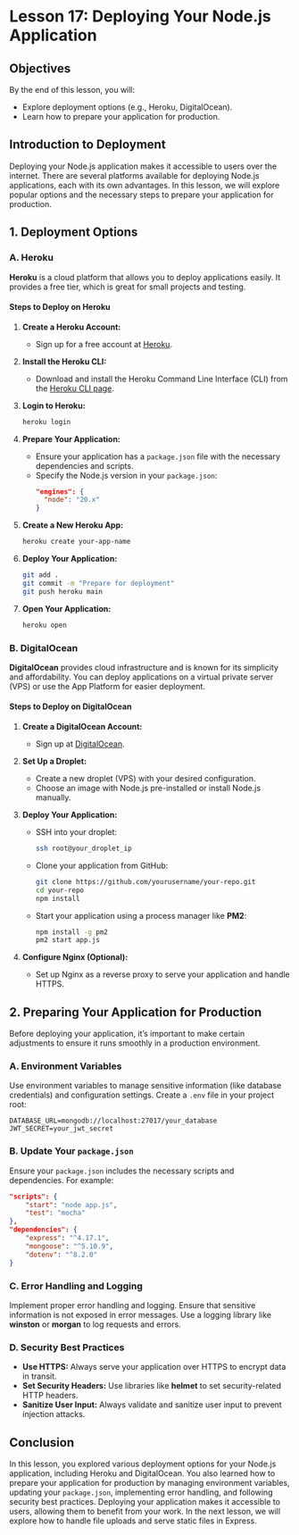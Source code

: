 # Lesson 17: Deploying Your Node.js Application

## Objectives
By the end of this lesson, you will:
- Explore deployment options (e.g., Heroku, DigitalOcean).
- Learn how to prepare your application for production.

## Introduction to Deployment

Deploying your Node.js application makes it accessible to users over the internet. There are several platforms available for deploying Node.js applications, each with its own advantages. In this lesson, we will explore popular options and the necessary steps to prepare your application for production.

## 1. Deployment Options

### A. Heroku

**Heroku** is a cloud platform that allows you to deploy applications easily. It provides a free tier, which is great for small projects and testing.

#### Steps to Deploy on Heroku

1. **Create a Heroku Account:**
   - Sign up for a free account at [Heroku](https://www.heroku.com).

2. **Install the Heroku CLI:**
   - Download and install the Heroku Command Line Interface (CLI) from the [Heroku CLI page](https://devcenter.heroku.com/articles/heroku-cli).

3. **Login to Heroku:**
   ```bash
   heroku login
   ```

4. **Prepare Your Application:**
   - Ensure your application has a `package.json` file with the necessary dependencies and scripts.
   - Specify the Node.js version in your `package.json`:
     ```json
     "engines": {
       "node": "20.x"
     }
     ```

5. **Create a New Heroku App:**
   ```bash
   heroku create your-app-name
   ```

6. **Deploy Your Application:**
   ```bash
   git add .
   git commit -m "Prepare for deployment"
   git push heroku main
   ```

7. **Open Your Application:**
   ```bash
   heroku open
   ```

### B. DigitalOcean

**DigitalOcean** provides cloud infrastructure and is known for its simplicity and affordability. You can deploy applications on a virtual private server (VPS) or use the App Platform for easier deployment.

#### Steps to Deploy on DigitalOcean

1. **Create a DigitalOcean Account:**
   - Sign up at [DigitalOcean](https://www.digitalocean.com).

2. **Set Up a Droplet:**
   - Create a new droplet (VPS) with your desired configuration.
   - Choose an image with Node.js pre-installed or install Node.js manually.

3. **Deploy Your Application:**
   - SSH into your droplet:
     ```bash
     ssh root@your_droplet_ip
     ```
   - Clone your application from GitHub:
     ```bash
     git clone https://github.com/yourusername/your-repo.git
     cd your-repo
     npm install
     ```
   - Start your application using a process manager like **PM2**:
     ```bash
     npm install -g pm2
     pm2 start app.js
     ```

4. **Configure Nginx (Optional):**
   - Set up Nginx as a reverse proxy to serve your application and handle HTTPS.

## 2. Preparing Your Application for Production

Before deploying your application, it’s important to make certain adjustments to ensure it runs smoothly in a production environment.

### A. Environment Variables

Use environment variables to manage sensitive information (like database credentials) and configuration settings. Create a `.env` file in your project root:

```plaintext
DATABASE_URL=mongodb://localhost:27017/your_database
JWT_SECRET=your_jwt_secret
```

### B. Update Your `package.json`

Ensure your `package.json` includes the necessary scripts and dependencies. For example:

```json
"scripts": {
    "start": "node app.js",
    "test": "mocha"
},
"dependencies": {
    "express": "^4.17.1",
    "mongoose": "^5.10.9",
    "dotenv": "^8.2.0"
}
```

### C. Error Handling and Logging

Implement proper error handling and logging. Ensure that sensitive information is not exposed in error messages. Use a logging library like **winston** or **morgan** to log requests and errors.

### D. Security Best Practices

- **Use HTTPS:** Always serve your application over HTTPS to encrypt data in transit.
- **Set Security Headers:** Use libraries like **helmet** to set security-related HTTP headers.
- **Sanitize User Input:** Always validate and sanitize user input to prevent injection attacks.

## Conclusion

In this lesson, you explored various deployment options for your Node.js application, including Heroku and DigitalOcean. You also learned how to prepare your application for production by managing environment variables, updating your `package.json`, implementing error handling, and following security best practices. Deploying your application makes it accessible to users, allowing them to benefit from your work. In the next lesson, we will explore how to handle file uploads and serve static files in Express.
